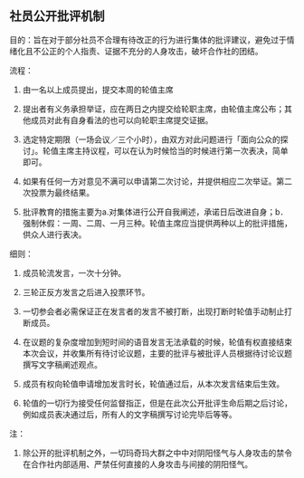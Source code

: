 ## 社员公开批评机制

目的：旨在对于部分社员不合理有待改正的行为进行集体的批评建议，避免过于情绪化且不公正的个人指责、证据不充分的人身攻击，破坏合作社的团结。

流程：

1. 由一名以上成员提出，提交本周的轮值主席

2. 提出者有义务承担举证，应在两日之内提交给轮职主席，由轮值主席公布；其他成员对此有自身看法的也可以向轮职主席提交证据。

3. 选定特定期限（一场会议／三个小时），由双方对此问题进行「面向公众的探讨」。轮值主席主持议程，可以在认为时候恰当的时候进行第一次表决，简单即可。

4. 如果有任何一方对意见不满可以申请第二次讨论，并提供相应二次举证。第二次投票为最终结果。

5. 批评教育的措施主要为a.对集体进行公开自我阐述，承诺日后改进自身；b．强制休假：一周、二周、一月三种。轮值主席应当提供两种以上的批评措施，供众人进行表决。

细则：

1. 成员轮流发言，一次十分钟。

2. 三轮正反方发言之后进入投票环节。

3. 一切参会者必需保证正在发言者的发言不被打断，出现打断时轮值手动制止打断成员。

4. 在议题的复杂度增加到短时间的语音发言无法承载的时候，轮值有权直接结束本次会议，并收集所有待讨论议题，主要的批评与被批评人员根据待讨论议题撰写文字稿阐述观点。

5. 成员有权向轮值申请增加发言时长，轮值通过后，从本次发言结束后生效。

6. 轮值的一切行为接受任何监督指正，但是在此次公开批评生命后期之后讨论，例如成员表决通过后，所有人的文字稿撰写讨论完毕后等等。

注：

1. 除公开的批评机制之外，一切玛奇玛大群之中中对阴阳怪气与人身攻击的禁令在合作社内部适用、严禁任何直接的人身攻击与间接的阴阳怪气。